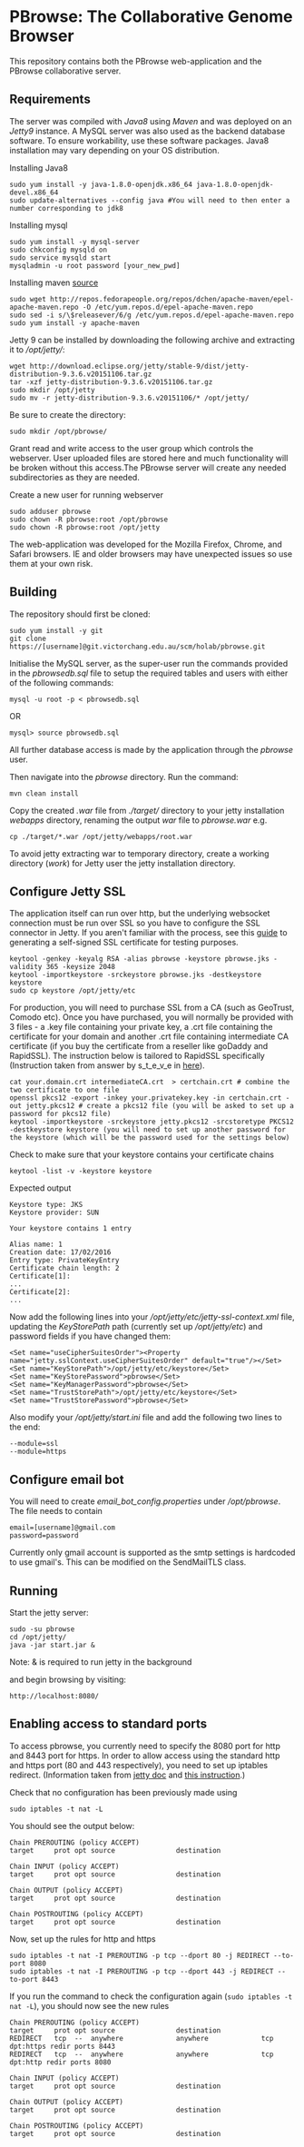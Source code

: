 # PBrowse: The Collaborative Genome Browser

This repository contains both the PBrowse web-application and the PBrowse collaborative server.

## Requirements

The server was compiled with *Java8* using *Maven* and was deployed on an *Jetty9* instance. A MySQL server was also used as the backend database software. To ensure workability, use these software packages. Java8 installation may vary depending on your OS distribution.

Installing Java8

```
sudo yum install -y java-1.8.0-openjdk.x86_64 java-1.8.0-openjdk-devel.x86_64
sudo update-alternatives --config java #You will need to then enter a number corresponding to jdk8
```

Installing mysql

```
sudo yum install -y mysql-server
sudo chkconfig mysqld on
sudo service mysqld start
mysqladmin -u root password [your_new_pwd]
```

Installing maven [source](https://gist.github.com/sebsto/19b99f1fa1f32cae5d00)

```
sudo wget http://repos.fedorapeople.org/repos/dchen/apache-maven/epel-apache-maven.repo -O /etc/yum.repos.d/epel-apache-maven.repo
sudo sed -i s/\$releasever/6/g /etc/yum.repos.d/epel-apache-maven.repo
sudo yum install -y apache-maven
```

Jetty 9 can be installed by downloading the following archive and extracting it to */opt/jetty/*:

```
wget http://download.eclipse.org/jetty/stable-9/dist/jetty-distribution-9.3.6.v20151106.tar.gz
tar -xzf jetty-distribution-9.3.6.v20151106.tar.gz
sudo mkdir /opt/jetty
sudo mv -r jetty-distribution-9.3.6.v20151106/* /opt/jetty/
```

Be sure to create the directory:

```
sudo mkdir /opt/pbrowse/
```

Grant read and write access to the user group which controls the webserver. User uploaded files are stored here and much functionality will be broken without this access.The PBrowse server will create any needed subdirectories as they are needed.

Create a new user for running webserver

```
sudo adduser pbrowse
sudo chown -R pbrowse:root /opt/pbrowse
sudo chown -R pbrowse:root /opt/jetty
```

The web-application was developed for the Mozilla Firefox, Chrome, and Safari browsers. IE and older browsers may have unexpected issues so use them at your own risk.

## Building

The repository should first be cloned:

```
sudo yum install -y git
git clone https://[username]@git.victorchang.edu.au/scm/holab/pbrowse.git
```

Initialise the MySQL server, as the super-user run the commands provided in the *pbrowsedb.sql* file to setup the required tables and users with either of the following commands:

```
mysql -u root -p < pbrowsedb.sql
```
OR
```
mysql> source pbrowsedb.sql
```

All further database access is made by the application through the *pbrowse* user.

Then navigate into the *pbrowse* directory. Run the command:

```
mvn clean install
```

Copy the created *.war* file from *./target/* directory to your jetty installation *webapps* directory, renaming the output *war* file to *pbrowse.war* e.g.
```
cp ./target/*.war /opt/jetty/webapps/root.war
```

To avoid jetty extracting war to temporary directory, create a working directory (*work*) for Jetty user the jetty installation directory.

## Configure Jetty SSL

The application itself can run over http, but the underlying websocket connection must be run over SSL so you have to configure the SSL connector in Jetty. If you aren't familiar with the process, see this
[guide](https://wiki.eclipse.org/Jetty/Howto/Configure_SSL#Generating_Key_Pairs_and_Certificates) to generating a self-signed SSL certificate for testing purposes.

```
keytool -genkey -keyalg RSA -alias pbrowse -keystore pbrowse.jks -validity 365 -keysize 2048
keytool -importkeystore -srckeystore pbrowse.jks -destkeystore keystore
sudo cp keystore /opt/jetty/etc
```

For production, you will need to purchase SSL from a CA (such as GeoTrust, Comodo etc). Once you have purchased, you will normally be provided with 3 files - a .key file containing your private key, a .crt file containing the certificate for your domain and another .crt file containing intermediate CA certificate (if you buy the certificate from a reseller like goDaddy and RapidSSL). The instruction below is tailored to RapidSSL specifically (Instruction taken from answer by s_t_e_v_e in [here](http://stackoverflow.com/questions/4008837/configure-ssl-on-jetty)).
```
cat your.domain.crt intermediateCA.crt  > certchain.crt # combine the two certificate to one file
openssl pkcs12 -export -inkey your.privatekey.key -in certchain.crt -out jetty.pkcs12 # create a pkcs12 file (you will be asked to set up a password for pkcs12 file)
keytool -importkeystore -srckeystore jetty.pkcs12 -srcstoretype PKCS12 -destkeystore keystore (you will need to set up another password for the keystore (which will be the password used for the settings below)
```

Check to make sure that your keystore contains your certificate chains
```
keytool -list -v -keystore keystore
```

Expected output
```
Keystore type: JKS
Keystore provider: SUN

Your keystore contains 1 entry

Alias name: 1
Creation date: 17/02/2016
Entry type: PrivateKeyEntry
Certificate chain length: 2
Certificate[1]:
...
Certificate[2]:
...
```

Now add the following lines into your */opt/jetty/etc/jetty-ssl-context.xml* file, updating the *KeyStorePath* path (currently set up */opt/jetty/etc*) and password fields if you have changed them:

```
<Set name="useCipherSuitesOrder"><Property name="jetty.sslContext.useCipherSuitesOrder" default="true"/></Set>
<Set name="KeyStorePath">/opt/jetty/etc/keystore</Set>
<Set name="KeyStorePassword">pbrowse</Set>
<Set name="KeyManagerPassword">pbrowse</Set>
<Set name="TrustStorePath">/opt/jetty/etc/keystore</Set>
<Set name="TrustStorePassword">pbrowse</Set>
```

Also modify your */opt/jetty/start.ini* file and add the following two lines to the end:

```
--module=ssl
--module=https
```

## Configure email bot

You will need to create *email_bot_config.properties* under */opt/pbrowse*. The file needs to contain

```
email=[username]@gmail.com
password=password
```

Currently only gmail account is supported as the smtp settings is hardcoded to use gmail's. This can be modified on the SendMailTLS class.

## Running

Start the jetty server:

```
sudo -su pbrowse
cd /opt/jetty/
java -jar start.jar &
```

Note: & is required to run jetty in the background

and begin browsing by visiting:
```
http://localhost:8080/
```


## Enabling access to standard ports

To access pbrowse, you currently need to specify the 8080 port for http and 8443 port for https. In order to allow access using the standard http and https port (80 and 443 respectively), you need to set up iptables redirect. (Information taken from [jetty doc](http://www.eclipse.org/jetty/documentation/current/setting-port80-access.html) and [this instruction](https://gist.github.com/kentbrew/776580).)

Check that no configuration has been previously made using
```
sudo iptables -t nat -L
```

You should see the output below:
```
Chain PREROUTING (policy ACCEPT)
target     prot opt source               destination         

Chain INPUT (policy ACCEPT)
target     prot opt source               destination         

Chain OUTPUT (policy ACCEPT)
target     prot opt source               destination         

Chain POSTROUTING (policy ACCEPT)
target     prot opt source               destination
```

Now, set up the rules for http and https
```
sudo iptables -t nat -I PREROUTING -p tcp --dport 80 -j REDIRECT --to-port 8080
sudo iptables -t nat -I PREROUTING -p tcp --dport 443 -j REDIRECT --to-port 8443
```

If you run the command to check the configuration again (`sudo iptables -t nat -L`), you should now see the new rules
```
Chain PREROUTING (policy ACCEPT)
target     prot opt source               destination         
REDIRECT   tcp  --  anywhere             anywhere             tcp dpt:https redir ports 8443
REDIRECT   tcp  --  anywhere             anywhere             tcp dpt:http redir ports 8080

Chain INPUT (policy ACCEPT)
target     prot opt source               destination         

Chain OUTPUT (policy ACCEPT)
target     prot opt source               destination         

Chain POSTROUTING (policy ACCEPT)
target     prot opt source               destination
```
